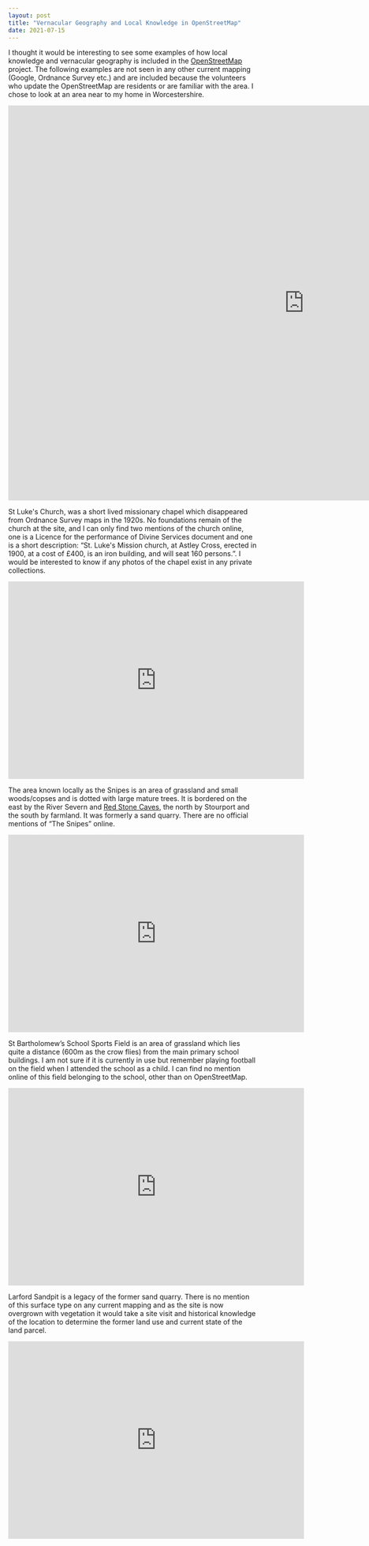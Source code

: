 ```yaml
---
layout: post
title: "Vernacular Geography and Local Knowledge in OpenStreetMap"
date: 2021-07-15
---
```


I thought it would be interesting to see some examples of how local knowledge and vernacular geography is included in the [OpenStreetMap](https://wiki.openstreetmap.org/wiki/About_OpenStreetMap) project.  The following examples are not seen in any other current mapping (Google, Ordnance Survey etc.) and are included because the volunteers who update the OpenStreetMap are residents or are familiar with the area. I chose to look at an area near to my home in Worcestershire.


<iframe id="VernacularGeographyMap"
    title="Vernacular Geography Map"
    width="1200"
    height="800"
    frameborder="0"
    src="https://www.openstreetmap.org/export/embed.html?bbox=-2.2941035032,52.3164907934,-2.2633332014,52.3284125945&layer=mapnik">
</iframe>


St Luke's Church, was a short lived missionary chapel which disappeared from Ordnance Survey maps in the 1920s. No foundations remain of the church at the site, and I can only find two mentions of the church online, one is a Licence for the performance of Divine Services document and one is a short description: “St. Luke's Mission church, at Astley Cross, erected in 1900, at a cost of £400, is an iron building, and will seat 160 persons.”. I would be interested to know if any photos of the chapel exist in any private collections.


<iframe id="StLukesChurchMap"
    title="St Luke's Church Map"
    width="600"
    height="400"
    frameborder="0"
    src="https://www.openstreetmap.org/export/embed.html?bbox=-2.295128703117371,52.319894339076534,-2.28617012500763,52.322786333785274&layer=mapnik&marker=52.32134036005745,-2.2906494140625">
</iframe>


The area known locally as the Snipes is an area of grassland and small woods/copses and is dotted with large mature trees. It is bordered on the east by the River Severn and [Red Stone Caves](http://geopark.org.uk/pub/2015/12/redstone-rock/), the north by Stourport and the south by farmland. It was formerly a sand quarry. There are no official mentions of “The Snipes” online.


<iframe id="TheSnipesMap"
    title="The Snipes Map"
    width="600"
    height="400"
    frameborder="0"
    src="https://www.openstreetmap.org/export/embed.html?bbox=-2.2922694683074956,52.32055341572425,-2.2781074047088627,52.326337129984736&layer=mapnik&marker=52.32344536735886,-2.2851884365081787">
</iframe>


St Bartholomew’s School Sports Field is an area of grassland which lies quite a distance (600m as the crow flies) from the main primary school buildings. I am not sure if it is currently in use but remember playing football on the field when I attended the school as a child. I can find no mention online of this field belonging to the school, other than on OpenStreetMap.


<iframe id="StBartholomewFieldMap"
    title="St Bartholomew's School Playing Field"
    width="600"
    height="400"
    frameborder="0"
    src="https://www.openstreetmap.org/export/embed.html?bbox=-2.2868460416793828,52.32383553683855,-2.2797650098800664,52.32672727396363&layer=mapnik&marker=52.325281429026795,-2.283305525779724">
</iframe>


Larford Sandpit is a legacy of the former sand quarry. There is no mention of this surface type on any current mapping and as the site is now overgrown with vegetation it would take a site visit and historical knowledge of the location to determine the former land use and current state of the land parcel.



<iframe id="LarfordSandpit"
    title="SLarford Sandpit"
    width="600"
    height="400"
    frameborder="0"
    src="https://www.openstreetmap.org/export/embed.html?bbox=-2.2734671831130986,52.32261583593917,-2.266386151313782,52.32550765278131&layer=mapnik&marker=52.3240617679862,-2.26992666721344">
</iframe>




